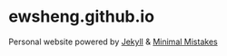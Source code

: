 # ewsheng.github.io
Personal website powered by <a href="https://jekyllrb.com/">Jekyll</a> & <a href="https://mmistakes.github.io/minimal-mistakes/">Minimal Mistakes</a>
